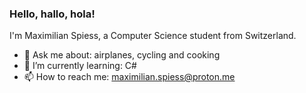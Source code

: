 ### Hello, hallo, hola!

I'm Maximilian Spiess, a Computer Science student from Switzerland.

- 💬 Ask me about: airplanes, cycling and cooking
- 🌱 I’m currently learning: C#
- 📫 How to reach me: maximilian.spiess@proton.me
